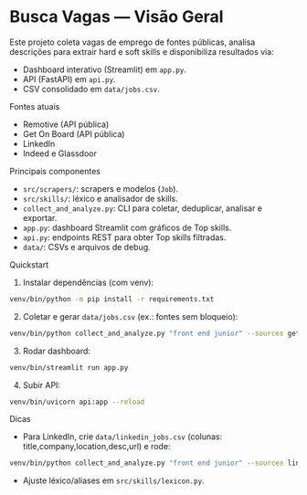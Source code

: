 # Busca Vagas — Visão Geral

Este projeto coleta vagas de emprego de fontes públicas, analisa descrições para extrair hard e soft skills e disponibiliza resultados via:
- Dashboard interativo (Streamlit) em `app.py`.
- API (FastAPI) em `api.py`.
- CSV consolidado em `data/jobs.csv`.

Fontes atuais
- Remotive (API pública)
- Get On Board (API pública)
- LinkedIn  
- Indeed e Glassdoor  

Principais componentes
- `src/scrapers/`: scrapers e modelos (`Job`).
- `src/skills/`: léxico e analisador de skills.
- `collect_and_analyze.py`: CLI para coletar, deduplicar, analisar e exportar.
- `app.py`: dashboard Streamlit com gráficos de Top skills.
- `api.py`: endpoints REST para obter Top skills filtradas.
- `data/`: CSVs e arquivos de debug.

Quickstart
1) Instalar dependências (com venv):
```bash
venv/bin/python -m pip install -r requirements.txt
```
2) Coletar e gerar `data/jobs.csv` (ex.: fontes sem bloqueio):
```bash
venv/bin/python collect_and_analyze.py "front end junior" --sources getonboard remotive --limit 120
```
3) Rodar dashboard:
```bash
venv/bin/streamlit run app.py
```
4) Subir API:
```bash
venv/bin/uvicorn api:app --reload
```

Dicas
- Para LinkedIn, crie `data/linkedin_jobs.csv` (colunas: title,company,location,desc,url) e rode:
```bash
venv/bin/python collect_and_analyze.py "front end junior" --sources linkedin --limit 50
```
- Ajuste léxico/aliases em `src/skills/lexicon.py`.